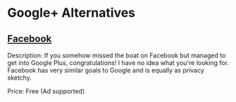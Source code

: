 # Google+ Alternatives

## [Facebook](http://facebook.com)

Description: If you somehow missed the boat on Facebook but managed to get into Google Plus, congratulations! I have no idea what you're looking for. Facebook has very similar goals to Google and is equally as privacy sketchy.

Price: Free (Ad supported)